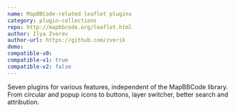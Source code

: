```yaml
---
name: MapBBCode-related leaflet plugins
category: plugin-collections
repo: http://mapbbcode.org/leaflet.html
author: Ilya Zverev
author-url: https://github.com/zverik
demo: 
compatible-v0:
compatible-v1: true
compatible-v2: false
---
```


Seven plugins for various features, independent of the MapBBCode library.			From circular and popup icons to buttons, layer switcher, better search and attribution.
